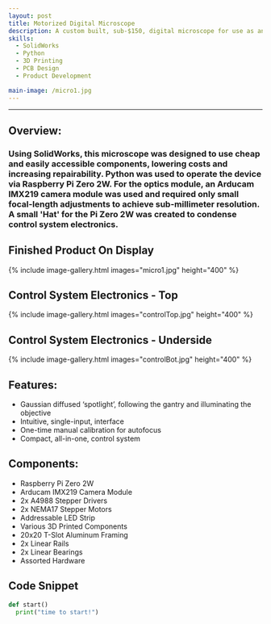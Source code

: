 ```yaml
---
layout: post
title: Motorized Digital Microscope
description: A custom built, sub-$150, digital microscope for use as an interactive display or in general microscopy. I was motivated to create this device as part of my continued and longstanding volunteer work for the museum of archeology, paleontology, and science (MAPS) in New Port Richey. In addition to being a museum display, this microscope serves as a prototyping and development platform for future work planned in microscopy. 
skills: 
  - SolidWorks
  - Python
  - 3D Printing
  - PCB Design
  - Product Development

main-image: /micro1.jpg
---
```


---
## Overview:
### Using SolidWorks, this microscope was designed to use cheap and easily accessible components, lowering costs and increasing repairability. Python was used to operate the device via Raspberry Pi Zero 2W. For the optics module, an Arducam IMX219 camera module was used and required only small focal-length adjustments to achieve sub-millimeter resolution. A small 'Hat' for the Pi Zero 2W was created to condense control system electronics.


## Finished Product On Display
{% include image-gallery.html images="micro1.jpg" height="400" %} 

## Control System Electronics - Top
{% include image-gallery.html images="controlTop.jpg" height="400" %}

## Control System Electronics - Underside
{% include image-gallery.html images="controlBot.jpg" height="400" %} 

## Features:
- Gaussian diffused ‘spotlight’, following the gantry and illuminating the objective 
- Intuitive, single-input, interface 
- One-time manual calibration for autofocus 
- Compact, all-in-one, control system

## Components:
- Raspberry Pi Zero 2W 
- Arducam IMX219 Camera Module 
- 2x A4988 Stepper Drivers 
- 2x NEMA17 Stepper Motors 
- Addressable LED Strip 
- Various 3D Printed Components 
- 20x20 T-Slot Aluminum Framing 
- 2x Linear Rails 
- 2x Linear Bearings 
- Assorted Hardware 

## Code Snippet
```python
def start()
  print("time to start!")
```